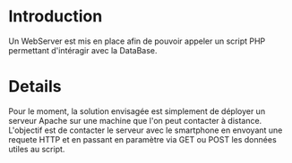# Introduction #

Un WebServer est mis en place afin de pouvoir appeler un script PHP permettant d'intéragir avec la DataBase.


# Details #

Pour le moment, la solution envisagée est simplement de déployer un serveur Apache sur une machine que l'on peut contacter à distance. L'objectif est de contacter le serveur avec le smartphone en envoyant une requete HTTP et en passant en paramètre via GET ou POST les données utiles au script.